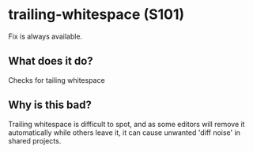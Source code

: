 # trailing-whitespace (S101)
Fix is always available.

## What does it do?
Checks for tailing whitespace

## Why is this bad?
Trailing whitespace is difficult to spot, and as some editors will remove it
automatically while others leave it, it can cause unwanted 'diff noise' in
shared projects.